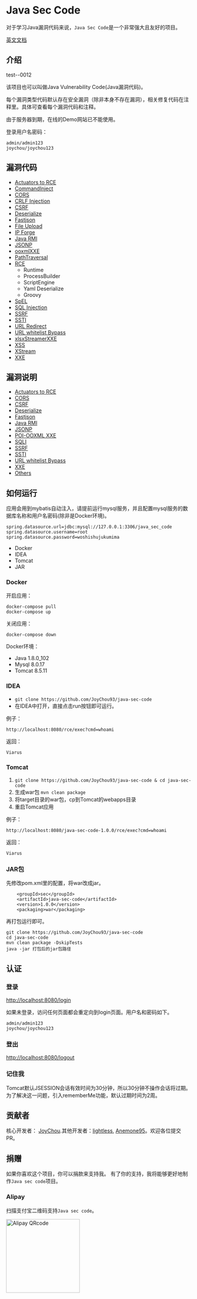 # Java Sec Code

对于学习Java漏洞代码来说，`Java Sec Code`是一个非常强大且友好的项目。

[英文文档](https://github.com/JoyChou93/java-sec-code/blob/master/README.md)

## 介绍

test--0012


该项目也可以叫做Java Vulnerability Code(Java漏洞代码)。

每个漏洞类型代码默认存在安全漏洞（除非本身不存在漏洞），相关修复代码在注释里。具体可查看每个漏洞代码和注释。

由于服务器到期，在线的Demo网站已不能使用。

登录用户名密码：

```
admin/admin123
joychou/joychou123
```

## 漏洞代码

- [Actuators to RCE](https://github.com/JoyChou93/java-sec-code/blob/master/src/main/resources/logback-online.xml)
- [CommandInject](https://github.com/JoyChou93/java-sec-code/blob/master/src/main/java/org/joychou/controller/CommandInject.java)
- [CORS](https://github.com/JoyChou93/java-sec-code/blob/master/src/main/java/org/joychou/controller/CORS.java)
- [CRLF Injection](https://github.com/JoyChou93/java-sec-code/blob/master/src/main/java/org/joychou/controller/CRLFInjection.java)
- [CSRF](https://github.com/JoyChou93/java-sec-code/blob/master/src/main/java/org/joychou/security/WebSecurityConfig.java)
- [Deserialize](https://github.com/JoyChou93/java-sec-code/blob/master/src/main/java/org/joychou/controller/Deserialize.java)
- [Fastjson](https://github.com/JoyChou93/java-sec-code/blob/master/src/main/java/org/joychou/controller/Fastjson.java)
- [File Upload](https://github.com/JoyChou93/java-sec-code/blob/master/src/main/java/org/joychou/controller/FileUpload.java)
- [IP Forge](https://github.com/JoyChou93/java-sec-code/blob/master/src/main/java/org/joychou/controller/IPForge.java)
- [Java RMI](https://github.com/JoyChou93/java-sec-code/blob/master/src/main/java/org/joychou/RMI/Server.java)
- [JSONP](https://github.com/JoyChou93/java-sec-code/blob/master/src/main/java/org/joychou/controller/jsonp/JSONP.java)
- [ooxmlXXE](https://github.com/JoyChou93/java-sec-code/blob/master/src/main/java/org/joychou/controller/othervulns/ooxmlXXE.java)
- [PathTraversal](https://github.com/JoyChou93/java-sec-code/blob/master/src/main/java/org/joychou/controller/PathTraversal.java)
- [RCE](https://github.com/JoyChou93/java-sec-code/blob/master/src/main/java/org/joychou/controller/Rce.java)
    - Runtime
    - ProcessBuilder  
    - ScriptEngine
    - Yaml Deserialize
    - Groovy
- [SpEL](https://github.com/JoyChou93/java-sec-code/blob/master/src/main/java/org/joychou/controller/SpEL.java)
- [SQL Injection](https://github.com/JoyChou93/java-sec-code/blob/master/src/main/java/org/joychou/controller/SQLI.java)
- [SSRF](https://github.com/JoyChou93/java-sec-code/blob/master/src/main/java/org/joychou/controller/SSRF.java)
- [SSTI](https://github.com/JoyChou93/java-sec-code/blob/master/src/main/java/org/joychou/controller/SSTI.java)
- [URL Redirect](https://github.com/JoyChou93/java-sec-code/blob/master/src/main/java/org/joychou/controller/URLRedirect.java)
- [URL whitelist Bypass](https://github.com/JoyChou93/java-sec-code/blob/master/src/main/java/org/joychou/controller/URLWhiteList.java)
- [xlsxStreamerXXE](https://github.com/JoyChou93/java-sec-code/blob/master/src/main/java/org/joychou/controller/othervulns/xlsxStreamerXXE.java)
- [XSS](https://github.com/JoyChou93/java-sec-code/blob/master/src/main/java/org/joychou/controller/XSS.java)
- [XStream](https://github.com/JoyChou93/java-sec-code/blob/master/src/main/java/org/joychou/controller/XStreamRce.java)
- [XXE](https://github.com/JoyChou93/java-sec-code/blob/master/src/main/java/org/joychou/controller/XXE.java)


## 漏洞说明

- [Actuators to RCE](https://github.com/JoyChou93/java-sec-code/wiki/Actuators-to-RCE)
- [CORS](https://github.com/JoyChou93/java-sec-code/wiki/CORS)
- [CSRF](https://github.com/JoyChou93/java-sec-code/wiki/CSRF)
- [Deserialize](https://github.com/JoyChou93/java-sec-code/wiki/Deserialize)
- [Fastjson](https://github.com/JoyChou93/java-sec-code/wiki/Fastjson)
- [Java RMI](https://github.com/JoyChou93/java-sec-code/wiki/Java-RMI)
- [JSONP](https://github.com/JoyChou93/java-sec-code/wiki/JSONP)
- [POI-OOXML XXE](https://github.com/JoyChou93/java-sec-code/wiki/Poi-ooxml-XXE)
- [SQLI](https://github.com/JoyChou93/java-sec-code/wiki/SQL-Inject)
- [SSRF](https://github.com/JoyChou93/java-sec-code/wiki/SSRF)
- [SSTI](https://github.com/JoyChou93/java-sec-code/wiki/SSTI)
- [URL whitelist Bypass](https://github.com/JoyChou93/java-sec-code/wiki/URL-whtielist-Bypass)
- [XXE](https://github.com/JoyChou93/java-sec-code/wiki/XXE)
- [Others](https://github.com/JoyChou93/java-sec-code/wiki/others)


## 如何运行

应用会用到mybatis自动注入，请提前运行mysql服务，并且配置mysql服务的数据库名称和用户名密码(除非是Docker环境)。

``` 
spring.datasource.url=jdbc:mysql://127.0.0.1:3306/java_sec_code
spring.datasource.username=root
spring.datasource.password=woshishujukumima
```

- Docker
- IDEA
- Tomcat
- JAR

### Docker

开启应用：

``` 
docker-compose pull
docker-compose up
```

关闭应用：

```
docker-compose down
```

Docker环境：

- Java 1.8.0_102
- Mysql 8.0.17
- Tomcat 8.5.11

### IDEA

- `git clone https://github.com/JoyChou93/java-sec-code`
- 在IDEA中打开，直接点击run按钮即可运行。

例子：

```
http://localhost:8080/rce/exec?cmd=whoami
```
 
返回：

``` 
Viarus
```

### Tomcat

1. `git clone https://github.com/JoyChou93/java-sec-code & cd java-sec-code`
2. 生成war包 `mvn clean package`
3. 将target目录的war包，cp到Tomcat的webapps目录
4. 重启Tomcat应用


例子：

```
http://localhost:8080/java-sec-code-1.0.0/rce/exec?cmd=whoami
```
 
返回：

``` 
Viarus
```


### JAR包


先修改pom.xml里的配置，将war改成jar。

``` 
    <groupId>sec</groupId>
    <artifactId>java-sec-code</artifactId>
    <version>1.0.0</version>
    <packaging>war</packaging>
```

再打包运行即可。

```
git clone https://github.com/JoyChou93/java-sec-code
cd java-sec-code
mvn clean package -DskipTests 
java -jar 打包后的jar包路径
```

## 认证

### 登录

[http://localhost:8080/login](http://localhost:8080/login)

如果未登录，访问任何页面都会重定向到login页面。用户名和密码如下。

```
admin/admin123
joychou/joychou123
```
### 登出

[http://localhost:8080/logout](http://localhost:8080/logout)

### 记住我

Tomcat默认JSESSION会话有效时间为30分钟，所以30分钟不操作会话将过期。为了解决这一问题，引入rememberMe功能，默认过期时间为2周。


## 贡献者

核心开发者： [JoyChou](https://github.com/JoyChou93).其他开发者：[lightless](https://github.com/lightless233),  [Anemone95](https://github.com/Anemone95)。欢迎各位提交PR。

## 捐赠

如果你喜欢这个项目，你可以捐款来支持我。 有了你的支持，我将能够更好地制作`Java sec code`项目。

### Alipay

扫描支付宝二维码支持`Java sec code`。

<img title="Alipay QRcode" src="https://aliyun-testaaa.oss-cn-shanghai.aliyuncs.com/alipay_qr.png" width="200">
